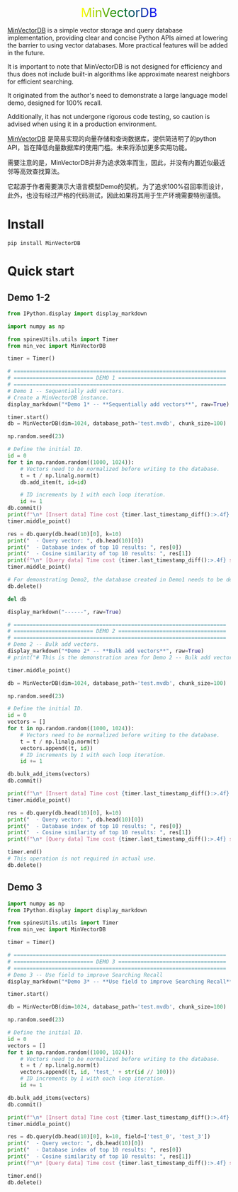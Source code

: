 <div style="text-align: center; font-size: 2em; background: -webkit-linear-gradient(left, red, orange, yellow, green, blue, indigo, violet); -webkit-background-clip: text; color: transparent;">
  MinVectorDB
</div>


[MinVectorDB](https://github.com/BirchKwok/MinVectorDB/blob/main/MinVecDB.ipynb) is a simple vector storage and query database implementation, providing clear and concise Python APIs aimed at lowering the barrier to using vector databases. More practical features will be added in the future. 

It is important to note that MinVectorDB is not designed for efficiency and thus does not include built-in algorithms like approximate nearest neighbors for efficient searching. 

It originated from the author's need to demonstrate a large language model demo, designed for 100% recall. 

Additionally, it has not undergone rigorous code testing, so caution is advised when using it in a production environment.

[MinVectorDB](https://github.com/BirchKwok/MinVectorDB/blob/main/MinVecDB.ipynb) 是简易实现的向量存储和查询数据库，提供简洁明了的python API，旨在降低向量数据库的使用门槛。未来将添加更多实用功能。

需要注意的是，MinVectorDB并非为追求效率而生，因此，并没有内置近似最近邻等高效查找算法。

它起源于作者需要演示大语言模型Demo的契机，为了追求100%召回率而设计，此外，也没有经过严格的代码测试，因此如果将其用于生产环境需要特别谨慎。

# Install
```shell
pip install MinVectorDB
```


# Quick start

## Demo 1-2

```python
from IPython.display import display_markdown

import numpy as np

from spinesUtils.utils import Timer
from min_vec import MinVectorDB

timer = Timer()

# ===================================================================
# ========================= DEMO 1 ==================================
# ===================================================================
# Demo 1 -- Sequentially add vectors.
# Create a MinVectorDB instance.
display_markdown("*Demo 1* -- **Sequentially add vectors**", raw=True)

timer.start()
db = MinVectorDB(dim=1024, database_path='test.mvdb', chunk_size=100)

np.random.seed(23)

# Define the initial ID.
id = 0
for t in np.random.random((1000, 1024)):
    # Vectors need to be normalized before writing to the database.
    t = t / np.linalg.norm(t)
    db.add_item(t, id=id)

    # ID increments by 1 with each loop iteration.
    id += 1
db.commit()
print(f"\n* [Insert data] Time cost {timer.last_timestamp_diff():>.4f} s.")
timer.middle_point()

res = db.query(db.head(10)[0], k=10)
print("  - Query vector: ", db.head(10)[0])
print("  - Database index of top 10 results: ", res[0])
print("  - Cosine similarity of top 10 results: ", res[1])
print(f"\n* [Query data] Time cost {timer.last_timestamp_diff():>.4f} s.")
timer.middle_point()

# For demonstrating Demo2, the database created in Demo1 needs to be deleted, but this operation is not required in actual use.
db.delete()

del db

display_markdown("------", raw=True)

# ===================================================================
# ========================= DEMO 2 ==================================
# ===================================================================
# Demo 2 -- Bulk add vectors.
display_markdown("*Demo 2* -- **Bulk add vectors**", raw=True)
# print("# This is the demonstration area for Demo 2 -- Bulk add vectors.")

timer.middle_point()

db = MinVectorDB(dim=1024, database_path='test.mvdb', chunk_size=100)

np.random.seed(23)

# Define the initial ID.
id = 0
vectors = []
for t in np.random.random((1000, 1024)):
    # Vectors need to be normalized before writing to the database.
    t = t / np.linalg.norm(t)
    vectors.append((t, id))
    # ID increments by 1 with each loop iteration.
    id += 1

db.bulk_add_items(vectors)
db.commit()

print(f"\n* [Insert data] Time cost {timer.last_timestamp_diff():>.4f} s.")
timer.middle_point()

res = db.query(db.head(10)[0], k=10)
print("  - Query vector: ", db.head(10)[0])
print("  - Database index of top 10 results: ", res[0])
print("  - Cosine similarity of top 10 results: ", res[1])
print(f"\n* [Query data] Time cost {timer.last_timestamp_diff():>.4f} s.")

timer.end()
# This operation is not required in actual use.
db.delete()
```

## Demo 3

```python
import numpy as np
from IPython.display import display_markdown

from spinesUtils.utils import Timer
from min_vec import MinVectorDB

timer = Timer()

# ===================================================================
# ========================= DEMO 3 ==================================
# ===================================================================
# Demo 3 -- Use field to improve Searching Recall
display_markdown("*Demo 3* -- **Use field to improve Searching Recall**", raw=True)

timer.start()

db = MinVectorDB(dim=1024, database_path='test.mvdb', chunk_size=100)

np.random.seed(23)

# Define the initial ID.
id = 0
vectors = []
for t in np.random.random((1000, 1024)):
    # Vectors need to be normalized before writing to the database.
    t = t / np.linalg.norm(t)
    vectors.append((t, id, 'test_' + str(id // 100)))
    # ID increments by 1 with each loop iteration.
    id += 1

db.bulk_add_items(vectors)
db.commit()

print(f"\n* [Insert data] Time cost {timer.last_timestamp_diff():>.4f} s.")
timer.middle_point()

res = db.query(db.head(10)[0], k=10, field=['test_0', 'test_3'])
print("  - Query vector: ", db.head(10)[0])
print("  - Database index of top 10 results: ", res[0])
print("  - Cosine similarity of top 10 results: ", res[1])
print(f"\n* [Query data] Time cost {timer.last_timestamp_diff():>.4f} s.")

timer.end()
db.delete()
```

